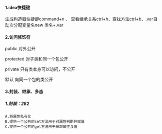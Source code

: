#### 1.idea快捷键

生成构造器快捷键command+n 、 查看继承关系ctrl+h、查找方法ctrl+b、.var自动次分配变量名new 类名+.var

#### 2.访问修饰符

public 对外公开

protected 对子类和同一个包公开

private 只有类本身可以访问，不公开

默认 向同一个包的类公开

#### 3.封装、继承、多态

##### 1.封装：282

    A.将属性私有化
    B.提供一个公共的set方法用于对属性判断并赋值
    C.提供一个公共的get方法用于获取属性与值